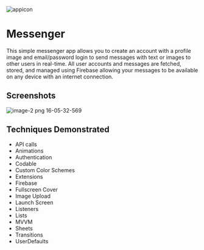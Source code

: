![appicon](https://user-images.githubusercontent.com/86983846/187571928-532db4dd-e29b-40cb-87b7-b5c836129ae9.png)


# Messenger

This simple messenger app allows you to create an account with a profile image and email/password login to send messages with text or images to other users in real-time. All user accounts and messages are fetched, stored, and managed using Firebase allowing your messages to be available on any device with an internet connection.

## Screenshots
![image-2 png 16-05-32-569](https://user-images.githubusercontent.com/86983846/187571441-f4bb76c6-f243-46d4-a78f-1dfb7667292d.png)


## Techniques Demonstrated

- API calls
- Animations
- Authentication
- Codable
- Custom Color Schemes
- Extensions
- Firebase
- Fullscreen Cover
- Image Upload
- Launch Screen
- Listeners
- Lists
- MVVM
- Sheets
- Transitions
- UserDefaults
